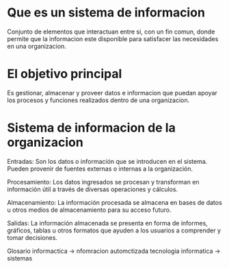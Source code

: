 # Que es un sistema de informacion 

Conjunto de elementos que interactuan entre si, con un fin comun, donde permite que la informacion este disponible para satisfacer las necesidades en una organizacion.

# El objetivo principal
Es gestionar, almacenar y proveer datos e informacion que puedan apoyar los procesos y funciones realizados dentro de una organizacion.

# Sistema de informacion de la organizacion
Entradas: Son los datos o información que se introducen en el sistema. Pueden provenir de fuentes externas o internas a la organización.
    
Procesamiento: Los datos ingresados se procesan y transforman en información útil a través de diversas operaciones y cálculos.
    
Almacenamiento: La información procesada se almacena en bases de datos u otros medios de almacenamiento para su acceso futuro.
    
Salidas: La información almacenada se presenta en forma de informes, gráficos, tablas u otros formatos que ayuden a los usuarios a comprender y tomar decisiones.



Glosario
informactica -> nfomracion automctizada
tecnologia informatica -> sistemas